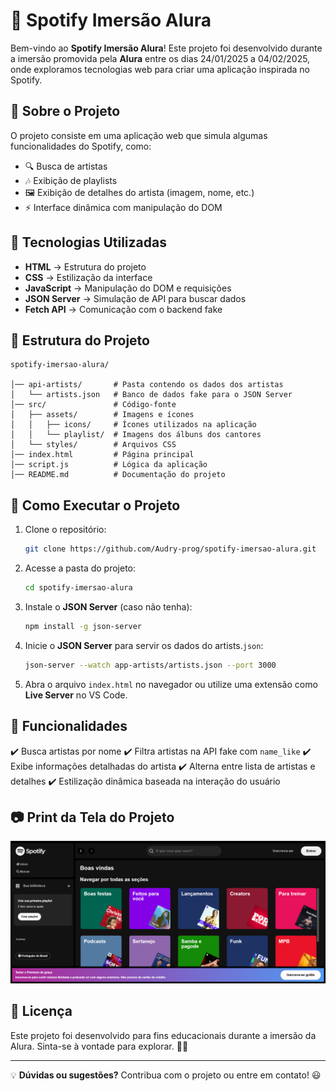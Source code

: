 # 🎵 Spotify Imersão Alura

Bem-vindo ao **Spotify Imersão Alura**! Este projeto foi desenvolvido durante a imersão promovida pela **Alura** entre os dias 24/01/2025 a 04/02/2025, onde exploramos tecnologias web para criar uma aplicação inspirada no Spotify.

## 📌 Sobre o Projeto

O projeto consiste em uma aplicação web que simula algumas funcionalidades do Spotify, como:

- 🔍 Busca de artistas
- 🎶 Exibição de playlists
- 🖼️ Exibição de detalhes do artista (imagem, nome, etc.)
- ⚡ Interface dinâmica com manipulação do DOM

## 🚀 Tecnologias Utilizadas

- **HTML** → Estrutura do projeto
- **CSS** → Estilização da interface
- **JavaScript** → Manipulação do DOM e requisições
- **JSON Server** → Simulação de API para buscar dados
- **Fetch API** → Comunicação com o backend fake

## 📂 Estrutura do Projeto

```
spotify-imersao-alura/

│── api-artists/       # Pasta contendo os dados dos artistas
│   └── artists.json   # Banco de dados fake para o JSON Server
│── src/               # Código-fonte
│   ├── assets/        # Imagens e ícones
│   │   ├── icons/     # Ícones utilizados na aplicação
│   │   └── playlist/  # Imagens dos álbuns dos cantores
│   └── styles/        # Arquivos CSS
│── index.html         # Página principal
│── script.js          # Lógica da aplicação
│── README.md          # Documentação do projeto
```

## 📡 Como Executar o Projeto

1. Clone o repositório:
   ```sh
   git clone https://github.com/Audry-prog/spotify-imersao-alura.git
   ```
2. Acesse a pasta do projeto:
   ```sh
   cd spotify-imersao-alura
   ```
3. Instale o **JSON Server** (caso não tenha):
   ```sh
   npm install -g json-server
   ```
4. Inicie o **JSON Server** para servir os dados do artists.`json`:
   ```sh
   json-server --watch app-artists/artists.json --port 3000
   ```
5. Abra o arquivo `index.html` no navegador ou utilize uma extensão como **Live Server** no VS Code.

## 📢 Funcionalidades

✔️ Busca artistas por nome ✔️ Filtra artistas na API fake com `name_like` ✔️ Exibe informações detalhadas do artista ✔️ Alterna entre lista de artistas e detalhes ✔️ Estilização dinâmica baseada na interação do usuário

## 📷 Print da Tela do Projeto

![Demonstração do Projeto](src/assets/icons/tela_projeto_imersao_alura.png)

## 📜 Licença

Este projeto foi desenvolvido para fins educacionais durante a imersão da Alura. Sinta-se à vontade para explorar. 🎵🚀

---

💡 **Dúvidas ou sugestões?** Contribua com o projeto ou entre em contato! 😃

